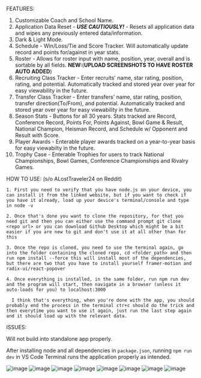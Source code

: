 FEATURES:

1. Customizable Coach and School Name.
2. Application Data Reset - ***USE CAUTIOUSLY!*** - Resets all application data and wipes any previously entered data/information.
3. Dark & Light Mode.
4. Schedule - Win/Loss/Tie and Score Tracker. Will automatically update record and points for/against in year stats.
5. Roster - Allows for roster input with name, position, year, overall and is sortable by all fields. 
            **NEW:**(**UPLOAD SCREENSHOTS TO HAVE ROSTER AUTO ADDED**)  
6. Recruiting Class Tracker - Enter recruits' name, star rating, position, rating, and potential. Automatically tracked and stored year over year for easy viewability in the future.
7. Transfer Class Tracker - Enter transfers' name, star rating, position, transfer direction(To/From), and potential. Automatically tracked and stored year over year for easy viewability in the future.
8. Season Stats - Buttons for all 30 years. Stats tracked are Record, Conference Record, Points For, Points Against, Bowl Game & Result, National Champion, Heisman Record, and Schedule w/ Opponent and Result with Score.
9. Player Awards - Enterable player awards tracked on a year-to-year basis for easy viewabilty in the future.
10. Trophy Case - Enterable Trophies for users to track National Championships, Bowl Games, Conference Championships and Rivalry Games.

HOW TO USE: (s/o ALostTraveler24 on Reddit)

    1. First you need to verify that you have node.js on your device, you can install it from the linked website, but if you want to check if you have it already, load up your device's terminal/console and type in node -v

    2. Once that's done you want to clone the repository, for that you need git and then you can either use the command prompt git clone <repo url> or you can download Github Desktop which might be a bit easier if you are new to git and don't use it at all other than for this

    3. Once the repo is cloned, you need to use the terminal again, go into the folder containing the cloned repo, cd <folder_path> and then run npm install --force this will install most of the dependencies, but there are two that you have to install yourself framer-motion and radix-ui/react-popover

    4. Once everything is installed, in the same folder, run npm run dev and the program will start, then navigate in a browser (unless it auto-loads for you) to localhost:3000

      I think that's everything, when you're done with the app, you should probably end the process in the terminal ctr+c should do the trick and then everytime you want to use it again, just run the last step again and it should load up with the relevant data.


ISSUES:

  Will not build into standalone app properly.  
  
  After installing node and all dependencies in `package.json`, running `npm run dev` in VS Code Terminal runs the application properly as intended.


![image](https://github.com/user-attachments/assets/2da9b4f5-ccef-475d-a12d-2f3d17d8b1f9)
![image](https://github.com/user-attachments/assets/75c2eab3-6c4a-4176-ac03-9a545d090829)
![image](https://github.com/user-attachments/assets/c3fb7f18-ff13-4804-a637-435ea216161d)
![image](https://github.com/user-attachments/assets/47c57abb-094c-47da-bd38-4fb8d26bc608)
![image](https://github.com/user-attachments/assets/289dc44f-7636-4577-8165-a9d2672c5afe)
![image](https://github.com/user-attachments/assets/4f30f344-4724-4fca-aec5-e80b5ba1f09e)
![image](https://github.com/user-attachments/assets/2d64fe3a-ca5b-4df9-9249-09975a660655)
![image](https://github.com/user-attachments/assets/777ee91c-d884-46b1-8708-c9bdfd685583)
